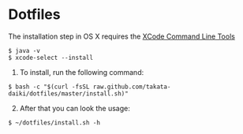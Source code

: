 # Dotfiles

The installation step in OS X requires the [XCode Command Line Tools](https://developer.apple.com/downloads)

```
$ java -v
$ xcode-select --install
```

1. To install, run the following command:

```
$ bash -c "$(curl -fsSL raw.github.com/takata-daiki/dotfiles/master/install.sh)"
```

2. After that you can look the usage:

```
$ ~/dotfiles/install.sh -h
```
